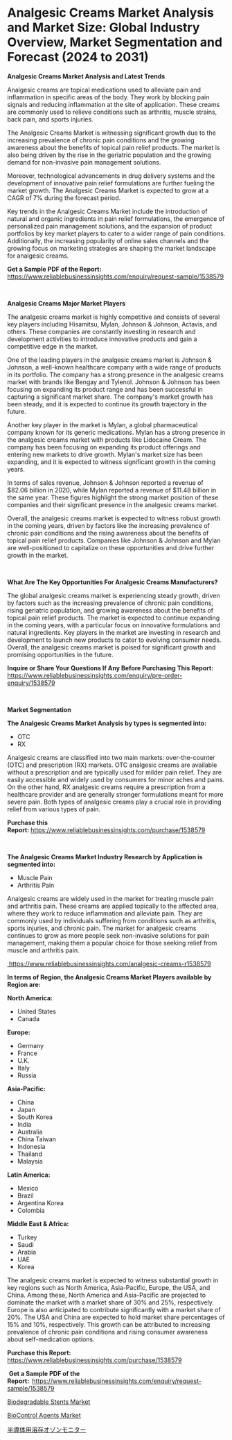 <p><h1>Analgesic Creams Market Analysis and Market Size: Global Industry Overview, Market Segmentation and Forecast (2024 to 2031)</h1></p><p><strong>Analgesic Creams Market Analysis and Latest Trends</strong></p>
<p><p>Analgesic creams are topical medications used to alleviate pain and inflammation in specific areas of the body. They work by blocking pain signals and reducing inflammation at the site of application. These creams are commonly used to relieve conditions such as arthritis, muscle strains, back pain, and sports injuries.</p><p>The Analgesic Creams Market is witnessing significant growth due to the increasing prevalence of chronic pain conditions and the growing awareness about the benefits of topical pain relief products. The market is also being driven by the rise in the geriatric population and the growing demand for non-invasive pain management solutions.</p><p>Moreover, technological advancements in drug delivery systems and the development of innovative pain relief formulations are further fueling the market growth. The Analgesic Creams Market is expected to grow at a CAGR of 7% during the forecast period.</p><p>Key trends in the Analgesic Creams Market include the introduction of natural and organic ingredients in pain relief formulations, the emergence of personalized pain management solutions, and the expansion of product portfolios by key market players to cater to a wider range of pain conditions. Additionally, the increasing popularity of online sales channels and the growing focus on marketing strategies are shaping the market landscape for analgesic creams.</p></p>
<p><strong>Get a Sample PDF of the Report:&nbsp;</strong> <a href="https://www.reliablebusinessinsights.com/enquiry/request-sample/1538579">https://www.reliablebusinessinsights.com/enquiry/request-sample/1538579</a></p>
<p>&nbsp;</p>
<p><strong>Analgesic Creams Major Market Players</strong></p>
<p><p>The analgesic creams market is highly competitive and consists of several key players including Hisamitsu, Mylan, Johnson & Johnson, Actavis, and others. These companies are constantly investing in research and development activities to introduce innovative products and gain a competitive edge in the market.</p><p>One of the leading players in the analgesic creams market is Johnson & Johnson, a well-known healthcare company with a wide range of products in its portfolio. The company has a strong presence in the analgesic creams market with brands like Bengay and Tylenol. Johnson & Johnson has been focusing on expanding its product range and has been successful in capturing a significant market share. The company's market growth has been steady, and it is expected to continue its growth trajectory in the future.</p><p>Another key player in the market is Mylan, a global pharmaceutical company known for its generic medications. Mylan has a strong presence in the analgesic creams market with products like Lidocaine Cream. The company has been focusing on expanding its product offerings and entering new markets to drive growth. Mylan's market size has been expanding, and it is expected to witness significant growth in the coming years.</p><p>In terms of sales revenue, Johnson & Johnson reported a revenue of $82.06 billion in 2020, while Mylan reported a revenue of $11.48 billion in the same year. These figures highlight the strong market position of these companies and their significant presence in the analgesic creams market.</p><p>Overall, the analgesic creams market is expected to witness robust growth in the coming years, driven by factors like the increasing prevalence of chronic pain conditions and the rising awareness about the benefits of topical pain relief products. Companies like Johnson & Johnson and Mylan are well-positioned to capitalize on these opportunities and drive further growth in the market.</p></p>
<p>&nbsp;</p>
<p><strong>What Are The Key Opportunities For Analgesic Creams Manufacturers?</strong></p>
<p><p>The global analgesic creams market is experiencing steady growth, driven by factors such as the increasing prevalence of chronic pain conditions, rising geriatric population, and growing awareness about the benefits of topical pain relief products. The market is expected to continue expanding in the coming years, with a particular focus on innovative formulations and natural ingredients. Key players in the market are investing in research and development to launch new products to cater to evolving consumer needs. Overall, the analgesic creams market is poised for significant growth and promising opportunities in the future.</p></p>
<p><strong>Inquire or Share Your Questions If Any Before Purchasing This Report:</strong> <a href="https://www.reliablebusinessinsights.com/enquiry/pre-order-enquiry/1538579">https://www.reliablebusinessinsights.com/enquiry/pre-order-enquiry/1538579</a></p>
<p>&nbsp;</p>
<p><strong>Market Segmentation</strong></p>
<p><strong>The Analgesic Creams Market Analysis by types is segmented into:</strong></p>
<p><ul><li>OTC</li><li>RX</li></ul></p>
<p><p>Analgesic creams are classified into two main markets: over-the-counter (OTC) and prescription (RX) markets. OTC analgesic creams are available without a prescription and are typically used for milder pain relief. They are easily accessible and widely used by consumers for minor aches and pains. On the other hand, RX analgesic creams require a prescription from a healthcare provider and are generally stronger formulations meant for more severe pain. Both types of analgesic creams play a crucial role in providing relief from various types of pain.</p></p>
<p><strong>Purchase this Report:&nbsp;</strong><a href="https://www.reliablebusinessinsights.com/purchase/1538579">https://www.reliablebusinessinsights.com/purchase/1538579</a></p>
<p>&nbsp;</p>
<p><strong>The Analgesic Creams Market Industry Research by Application is segmented into:</strong></p>
<p><ul><li>Muscle Pain</li><li>Arthritis Pain</li></ul></p>
<p><p>Analgesic creams are widely used in the market for treating muscle pain and arthritis pain. These creams are applied topically to the affected area, where they work to reduce inflammation and alleviate pain. They are commonly used by individuals suffering from conditions such as arthritis, sports injuries, and chronic pain. The market for analgesic creams continues to grow as more people seek non-invasive solutions for pain management, making them a popular choice for those seeking relief from muscle and arthritis pain.</p></p>
<p><a href="https://www.reliablebusinessinsights.com/analgesic-creams-r1538579">&nbsp;https://www.reliablebusinessinsights.com/analgesic-creams-r1538579</a></p>
<p><strong>In terms of Region, the Analgesic Creams Market Players available by Region are:</strong></p>
<p>
    <p> <strong> North America: </strong>
        <ul>
            <li>United States</li>
            <li>Canada</li>
        </ul>
        </p> 
    <p> <strong> Europe: </strong>
        <ul>
            <li>Germany</li>
            <li>France</li>
            <li>U.K.</li>
            <li>Italy</li>
            <li>Russia</li>
        </ul>
        </p> 
    <p> <strong> Asia-Pacific: </strong>
        <ul>
            <li>China</li>
            <li>Japan</li>
            <li>South Korea</li>
            <li>India</li>
            <li>Australia</li>
            <li>China Taiwan</li>
            <li>Indonesia</li>
            <li>Thailand</li>
            <li>Malaysia</li>
        </ul>
        </p> 
    <p> <strong> Latin America: </strong>
        <ul>
            <li>Mexico</li>
            <li>Brazil</li>
            <li>Argentina Korea</li>
            <li>Colombia</li>
        </ul>
        </p> 
    <p> <strong> Middle East & Africa: </strong>
        <ul>
            <li>Turkey</li>
            <li>Saudi</li>
            <li>Arabia</li>
            <li>UAE</li>
            <li>Korea</li>
        </ul>
    </p>
    </p>
<p><p>The analgesic creams market is expected to witness substantial growth in key regions such as North America, Asia-Pacific, Europe, the USA, and China. Among these, North America and Asia-Pacific are projected to dominate the market with a market share of 30% and 25%, respectively. Europe is also anticipated to contribute significantly with a market share of 20%. The USA and China are expected to hold market share percentages of 15% and 10%, respectively. This growth can be attributed to increasing prevalence of chronic pain conditions and rising consumer awareness about self-medication options.</p></p>
<p><strong>Purchase this Report: </strong><a href="https://www.reliablebusinessinsights.com/purchase/1538579">https://www.reliablebusinessinsights.com/purchase/1538579</a></p>
<p>&nbsp;<strong>Get a Sample PDF of the Report:&nbsp;&nbsp;</strong><a href="https://www.reliablebusinessinsights.com/enquiry/request-sample/1538579">https://www.reliablebusinessinsights.com/enquiry/request-sample/1538579</a></p>
<p><strong></strong></p>
<p><p><a href="https://github.com/kufem1/Market-Research-Report-List-3/blob/main/biodegradable-stents-market.md">Biodegradable Stents Market</a></p><p><a href="https://github.com/kosella/Market-Research-Report-List-4/blob/main/biocontrol-agents-market.md">BioControl Agents Market</a></p><p><a href="https://github.com/FredaJerde/Market-Research-Report-List-1/blob/main/2217546178253.md">半導体用溶存オゾンモニター</a></p></p>